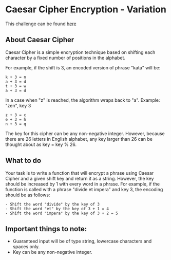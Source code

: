 # Caesar Cipher Encryption - Variation

This challenge can be found [here](https://www.codewars.com/kata/55ec55323c89fc5fbd000019/)

## About Caesar Cipher

Caesar Cipher is a simple encryption technique based on shifting each character by a fixed number of positions in the alphabet.

For example, if the shift is 3, an encoded version of phrase "kata" will be:
```
k + 3 = n
a + 3 = d
t + 3 = w
a + 3 = d
```
In a case when "z" is reached, the algorithm wraps back to "a". Example: "zen", key 3
```
z + 3 = c
e + 3 = h
n + 3 = q
```
The key for this cipher can be any non-negative integer. However, because there are 26 letters in English alphabet, any key larger than 26 can be thought about as key = key % 26.

## What to do

Your task is to write a function that will encrypt a phrase using Caesar Cipher and a given shift key and return it as a string. However, the key should be increased by 1 with every word in a phrase. For example, if the function is called with a phrase "divide et impera" and key 3, the encoding should be as follows:
```
- Shift the word "divide" by the key of 3
- Shift the word "et" by the key of 3 + 1 = 4
- Shift the word "impera" by the key of 3 + 2 = 5
```
## Important things to note:

- Guaranteed input will be of type string, lowercase characters and spaces only.
- Key can be any non-negative integer.
